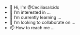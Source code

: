 - 👋 Hi, I’m @Ceciliasalcido
- 👀 I’m interested in ...
- 🌱 I’m currently learning ...
- 💞️ I’m looking to collaborate on ...
- 📫 How to reach me ...

<!---
Ceciliasalcido/Ceciliasalcido is a ✨ special ✨ repository because its `README.md` (this file) appears on your GitHub profile.
You can click the Preview link to take a look at your changes.
--->
